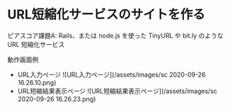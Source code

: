 # URL短縮化サービスのサイトを作る

ピアスコア課題A:
Rails、または node.js を使った TinyURL や bit.ly のような URL 短縮化サービス

動作画面例
- URL入力ページ
![URL入力ページ](/assets/images/sc 2020-09-26 16.26.10.png)
- URL短縮結果表示ページ
![URL短縮結果表示ページ](/assets/images/sc 2020-09-26 16.26.23.png)
